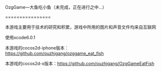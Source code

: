 OzgGame—大鱼吃小鱼（未完成，正在进行之中...）

================

本游戏主要用于技术的研究和积累，游戏中所用的图片和声音文件均来自互联网

使用xcode6.0.1

本游戏的cocos2d-iphone版本：https://github.com/ouzhigang/ozggame_eat_fish

本游戏的cocos2d-x版本：https://github.com/ouzhigang/OzgGameEatFish
